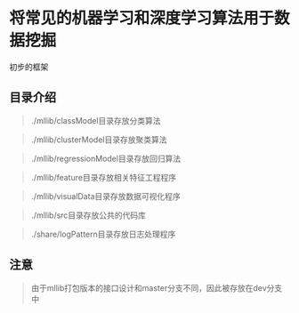 # 将常见的机器学习和深度学习算法用于数据挖掘

初步的框架

## 目录介绍

> ./mllib/classModel目录存放分类算法

> ./mllib/clusterModel目录存放聚类算法

> ./mllib/regressionModel目录存放回归算法

> ./mllib/feature目录存放相关特征工程程序

> ./mllib/visualData目录存放数据可视化程序

> ./mllib/src目录存放公共的代码库

> ./share/logPattern目录存放日志处理程序

## 注意

> 由于mllib打包版本的接口设计和master分支不同，因此被存放在dev分支中
